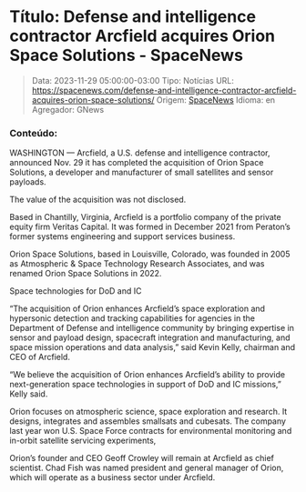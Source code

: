 # Título: Defense and intelligence contractor Arcfield acquires Orion Space Solutions - SpaceNews

>Data: 2023-11-29 05:00:00-03:00
>Tipo: Notícias
>URL: https://spacenews.com/defense-and-intelligence-contractor-arcfield-acquires-orion-space-solutions/
>Origem: [SpaceNews](https://spacenews.com)
>Idioma: en
>Agregador: GNews

### Conteúdo:

WASHINGTON — Arcfield, a U.S. defense and intelligence contractor, announced Nov. 29 it has completed the acquisition of Orion Space Solutions, a developer and manufacturer of small satellites and sensor payloads.

The value of the acquisition was not disclosed.

Based in Chantilly, Virginia, Arcfield is a portfolio company of the private equity firm Veritas Capital. It was formed in December 2021 from Peraton’s former systems engineering and support services business.

Orion Space Solutions, based in Louisville, Colorado, was founded in 2005 as Atmospheric & Space Technology Research Associates, and was renamed Orion Space Solutions in 2022.

Space technologies for DoD and IC

“The acquisition of Orion enhances Arcfield’s space exploration and hypersonic detection and tracking capabilities for agencies in the Department of Defense and intelligence community by bringing expertise in sensor and payload design, spacecraft integration and manufacturing, and space mission operations and data analysis,” said Kevin Kelly, chairman and CEO of Arcfield.

“We believe the acquisition of Orion enhances Arcfield’s ability to provide next-generation space technologies in support of DoD and IC missions,” Kelly said.

Orion focuses on atmospheric science, space exploration and research. It designs, integrates and assembles smallsats and cubesats. The company last year won U.S. Space Force contracts for environmental monitoring and in-orbit satellite servicing experiments,

Orion’s founder and CEO Geoff Crowley will remain at Arcfield as chief scientist. Chad Fish was named president and general manager of Orion, which will operate as a business sector under Arcfield.
